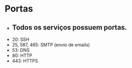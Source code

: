 # Portas

- ## Todos os serviços possuem portas.
- 20: SSH
- 25, 587, 465: SMTP (envio de emails)
- 53: DNS
- 80: HTTP
- 443: HTTPS